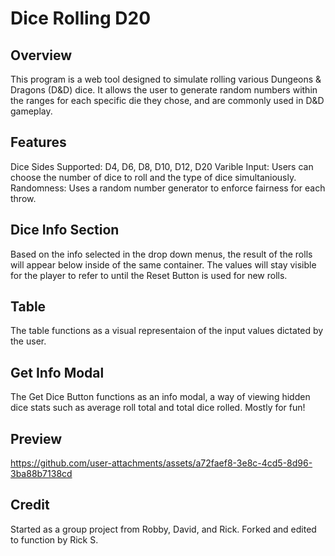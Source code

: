 # Dice Rolling D20

## Overview

This program is a web tool designed to simulate rolling various Dungeons & Dragons (D&D) dice. It allows the user to generate random numbers within the ranges for each specific die they chose, and are commonly used in D&D gameplay.

## Features

Dice Sides Supported: D4, D6, D8, D10, D12, D20
Varible Input: Users can choose the number of dice to roll and the type of dice simultaniously.
Randomness: Uses a random number generator to enforce fairness for each throw.

## Dice Info Section

Based on the info selected in the drop down menus, the result of the rolls will appear below inside of the same container. The values will stay visible for the player to refer to until the Reset Button is used for new rolls. 

## Table

The table functions as a visual representaion of the input values dictated by the user. 

## Get Info Modal

The Get Dice Button functions as an info modal, a way of viewing hidden dice stats such as average roll total and total dice rolled. Mostly for fun!

## Preview
https://github.com/user-attachments/assets/a72faef8-3e8c-4cd5-8d96-3ba88b7138cd

## Credit
Started as a group project from Robby, David, and Rick. Forked and edited to function by Rick S.

